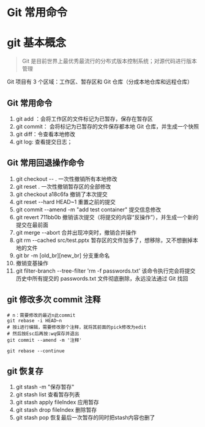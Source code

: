 <!--
 * @Description: Do not ed"
 * @Author: yzf
 * @Date: 2020-07-17 09:22:00
 * @LastEditors: yzf
 * @LastEditTime: 2023-05-19 17:18:30
 * @FilePath: \yudao-ui-adminh:\gitHub\days_blog\git文档\git常用命令.md
-->
# Git 常用命令

# git 基本概念

> Git 是目前世界上最优秀最流行的分布式版本控制系统；对源代码进行版本管理

Git 项目有 3 个区域：工作区、暂存区和 Git 仓库（分成本地仓库和远程仓库）

## Git 常用命令

1. git add ：会将工作区的文件标记为已暂存，保存在暂存区
2. git commit： 会将标记为已暂存的文件保存都本地 Git 仓库，并生成一个快照
3. git diff：令查看本地修改
4. git log: 查看提交日志；

## Git 常用回退操作命令

1. git checkout -- . 一次性撤销所有本地修改
2. git reset . 一次性撤销暂存区的全部修改
3. git checkout a18c6fa 撤销了本次提交
4. git reset --hard HEAD~1 重置之前的提交
5. git commit --amend -m "add test container" 提交信息修改
6. git revert 711bb0b 撤销该次提交（将提交的内容“反操作”），并生成一个新的提交在最前面
7. git merge --abort 合并出现冲突时，撤销合并操作
8. git rm --cached src/test.pptx 暂存区的文件加多了，想移除，又不想删掉本地的文件
9. git br -m [old_br][new_br] 分支重命名
10. 撤销变基操作
11. git filter-branch --tree-filter 'rm -f passwords.txt' 该命令执行完会将提交历史中所有提交的 passwords.txt 文件彻底删除，永远没法通过 Git 找回

## git 修改多次 commit 注释

```
# n：需要修改的最近n此commit
git rebase -i HEAD~n
# 按i进行编辑，需要修改那个注释，就将其前面的pick修改为edit
# 然后按Esc后再按:wq保存并退出
git commit --amend -m '注释'

git rebase --continue
```
## git 恢复存
1. git stash -m "保存暂存"
2. git stash list 查看暂存列表
3. git stash apply fileIndex 应用暂存
3. git stash drop fileIndex 删除暂存
4. git stash pop  恢复最后一次暂存的同时把stash内容也删了